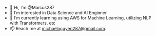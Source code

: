 - 👋 Hi, I’m @Marcus287
- 👀 I’m interested in Data Science and AI Enginner
- 🌱 I’m currently learning using AWS for Machine Learning, utilizing NLP with Transformers, etc
- 📫 Reach me at michaelnguyen287@gmail.com.
